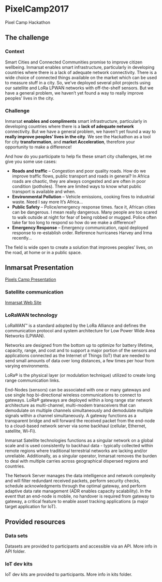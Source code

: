 # PixelCamp2017
Pixel Camp Hackathon

## The challenge

### Context

Smart Cities and Connected Communities promise to improve citizen wellbeing. Inmarsat enables smart infrastructure, particularly in developing countries where there is a lack of adequate network connectivity. There is a wide choice of connected things available on the market which can be used to measure stuff in a city. So, we’ve deployed several pilot projects using our satellite and LoRa LPWAN networks with off-the-shelf sensors. But we have a general problem, we haven’t yet found a way to really improve peoples’ lives in the city.

### Challenge

Inmarsat **enables and compliments** smart infrastructure, particularly in developing countries where there is a **lack of adequate network** connectivity. But we have a general problem, we haven’t yet found a way to **really improve peoples’ lives in the city**.
We see the Hackathon as a tool for city **transformation**, and **market Acceleration**, therefore your opportunity to make a difference!

And how do you participate to help fix these smart city challenges, let me give you some use cases:
  -	**Roads and traffic** – Congestion and poor quality roads. How do we improve traffic flows, public transport and roads in general? In Africa roads are chaotic, they are always congested and are often in poor condition (potholes). There are limited ways to know what public transport is available and when.  
  -	**Environmental Pollution** – Vehicle emissions, cooking fires to industrial waste. Need I say more It’s Africa...    
  -	**Public Safety** – Police/emergency response times. face it, African cities can be dangerous. I mean really dangerous. Many
people are too scared to walk outside at night for fear of being robbed or mugged. Police often take far too long to respond so how do we make a difference?
  -	**Emergency Response** – Emergency communication, rapid deployed response to re-establish order. Reference hurricanes Harvey and Irma recently...
  
The field is wide open to create a solution that improves peoples’ lives, on the road, at home or in a public space.

## Inmarsat Presentation

[Pixels Camp Presentation](https://github.com/InmarsatSmartCity/PixelCamp2017/blob/master/Inmarsat-JacquesWest-Pitch.pdf)  

### Satellite communication

[Inmarsat Web Site](http://www.inmarsat.com)

### LoRaWAN technology

LoRaWAN™ is a standard adopted by the LoRa Alliance and defines the communication protocol and system architecture for Low Power Wide Area Networks (LPWAN). 

Networks are designed from the bottom up to optimize for battery lifetime, capacity, range, and cost and to support a major portion of the sensors and applications connected as the Internet of Things (IoT) that are needed to send small amounts of data over long distances, a few times per hour from varying environments.

LoRa® is the physical layer (or modulation technique) utilized to create long range communication links.

End-Nodes (sensors) can be associated with one or many gateways and use single hop bi-directional wireless communications to connect to gateways.
LoRa® gateways are deployed within a long range star network architecture as multi-channel, multi-modem transceivers that can demodulate on multiple channels simultaneously and demodulate multiple signals within a channel simultaneously. A gateway functions as a transparent bridge and will forward the received packet from the end-node to a cloud-based network server via some backhaul (cellular, Ethernet, satellite, Wi-Fi).

Inmarsat Satellite technologies functions as a singular network on a global scale and is used consistently to backhaul data - typically collected within remote regions where traditional terrestrial networks are lacking and/or unreliable. Additionally, as a singular operator, Inmarsat removes the burden to deal with multiple carries across geographical dispersed regions and countries.

The Network Server manages the data intelligence and network complexity and will filter redundant received packets, perform security checks, schedule acknowledgments through the optimal gateway, and perform adaptive data rate management (ADR enables capacity scalability). In the event that an end-node is mobile, no handover is required from gateway to gateway, a critical feature to enable asset tracking applications (a major target application for IoT).

## Provided resources

### Data sets

Datasets are provided to participants and accessible via an API. More info in API folder.

### IoT dev kits

IoT dev kits are provided to participants. More info in kits folder.

